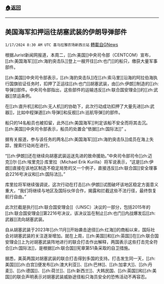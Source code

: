 ###  [:house:返回](README.md)
---


## 美国海军扣押运往胡塞武装的伊朗导弹部件
`1/17/2024 8:30 AM UTC 喜马拉雅农场新西兰站` [轉載自GNews](https://gnews.org/articles/2227624)

根据Jurist新闻网报道，本周二，[[zh:美国]]中央司令部（CENTCOM）宣布，[[zh:美国海军]][[zh:海豹突击队]]登上一艘开往[[zh:也门]]的船只，缴获大量军事部件。

[[zh:美国]]中央司令部表示，[[zh:海豹突击队]]在[[zh:索马里]]沿海的阿拉伯海执行国旗验证任务时，扣押了正运往[[zh:也门]]胡塞武装，由[[zh:伊朗]]制造的[[zh:导弹]]部件。中央司令部指出，这些部件的运输违反[[zh:联合国安理会]]的[[zh:武器]]禁运条例。

在[[zh:直升机]]和[[zh:无人机]]的协助下，此次行动成功扣押了大量先进[[zh:武器]]，比如中程弹道[[zh:导弹]]和反舰[[zh:巡航导弹]]的部件。

船只的14名船员也被扣留，此外[[zh:美国海军]]判定该船不安全而将其击沉。[[zh:美国]]中央司令部表示，船员的处置会“依据[[zh:国际法]]” 。

据有关报道，参与该任务的两名[[zh:美国海军]][[zh:海豹突击队]]成员在海上失踪，搜索行动尚在进行。

“[[zh:伊朗]]还在继续向胡塞武装运送先进的致命援助。”中央司令部司令[[zh:迈克]]尔·[[zh:埃里克]]·库里拉（Michael Erik Kurilla）将军说表示，“这是[[zh:伊朗]]直接在该地区制造不稳定局势的又一个例子，直接违反[[zh:联合国]]安全理事会2216号决议和[[zh:国际法]]。” 

库里拉将军继续强调说，这次行动在打击[[zh:伊朗]]试图破坏该地区稳定方面意义重大，“我们将继续与地区及国际伙伴合作，揭露和拦截这些不法行径，最终恢复航行自由。”

此次拦截是执行[[zh:联合国安理会]]（UNSC）决议的一部分，包括2015年的[[zh:联合国安理会]]第2216号决议，该决议旨在制止[[zh:也门]]内战爆发后[[zh:武器]]流向胡塞武装。

自从胡塞武装于2023年[[zh:11月]]开始袭击途径[[zh:红海]]的商船以来，国际社会对胡塞武装的关注逐渐增加。就在上周，[[zh:美国]]和[[zh:英国]]在[[zh:联合国安理会]]上为对胡塞武装阵地进行的联合打击作出解释，两国表示这些打击完全符合[[zh:国际法]]，是根据[[zh:联合国]]宪章第51条采取的自卫措施。

据悉，美英两国对胡塞武装的联合打击得到多国的支持。打击发生同一天，[[zh:美国]][[zh:白宫]]便发布[[zh:澳大利亚]]、[[zh:巴林]]、[[zh:加拿大]]、[[zh:丹麦]]、[[zh:德国]]、[[zh:荷兰]]、[[zh:新西兰]]、大韩民国、[[zh:英国]]和[[zh:美国]]的联合声明表示对胡塞武装威胁途径船只海员安全的恐怖活动不再容忍。
